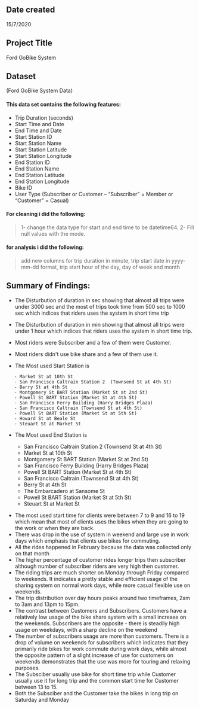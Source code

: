 ## Date created
15/7/2020

## Project Title
Ford GoBike System 

## Dataset

(Ford GoBike System Data)
#### This data set contains the following features:
>   
   - Trip Duration (seconds)
   - Start Time and Date
   - End Time and Date
   - Start Station ID
   - Start Station Name
   - Start Station Latitude
   - Start Station Longitude
   - End Station ID
   - End Station Name
   - End Station Latitude
   - End Station Longitude
   - Bike ID
   - User Type (Subscriber or Customer – “Subscriber” = Member or “Customer” = Casual)

#### For cleaning i did the following:
> 1- change the data type for start and end time to be datetime64.
> 2- Fill null values with the mode.

#### for analysis i did the following:
> add new columns for trip duration in minute, trip start date in yyyy-mm-dd format, trip start hour of the day, day of week and month

## Summary of Findings:
>  
   - The Disturbution of duration in sec showing that almost all trips were under 3000 sec and the most of trips took time from 500 sec to 1000 sec which indices that riders uses the system in short time trip
   - The Disturbution of duration in min showing that almost all trips were under 1 hour which indices that riders uses the system in short time trip.
   - Most riders were Subscriber and a few of them were Customer.
   - Most riders didn't use bike share and a few of them use it.
   
   - The Most used Start Station is
   >   
       - Market St at 10th St                                   
       - San Francisco Caltrain Station 2  (Townsend St at 4th St)  
       - Berry St at 4th St                                          
       - Montgomery St BART Station (Market St at 2nd St)           
       - Powell St BART Station (Market St at 4th St)              
       - San Francisco Ferry Building (Harry Bridges Plaza)         
       - San Francisco Caltrain (Townsend St at 4th St)             
       - Powell St BART Station (Market St at 5th St)                 
       - Howard St at Beale St                                        
       - Steuart St at Market St
       
   - The Most used End Station is
      >   
       -  San Francisco Caltrain Station 2  (Townsend St at 4th St)                                   
       - Market St at 10th St 
       - Montgomery St BART Station (Market St at 2nd St)                                          
       - San Francisco Ferry Building (Harry Bridges Plaza)           
       - Powell St BART Station (Market St at 4th St)              
       - San Francisco Caltrain (Townsend St at 4th St)  
       - Berry St at 4th St               
       - The Embarcadero at Sansome St                  
       - Powell St BART Station (Market St at 5th St)                                 
       - Steuart St at Market St 
       
>       
   - The most used start time for clients were between 7 to 9 and 16 to 19 which mean that most of clients uses the bikes when they are going to the work or when they are back.
   - There was drop in the use of system in weekend and large use in work days which emphasis that clients use bikes for commuting.
   - All the rides happened in February because the data was collected only on that month
   - The higher percentage of customer rides longer trips then subscriber although number of subscriber riders are very high then customer.
   - The riding trips are much shorter on Monday through Friday compared to weekends. It indicates a pretty stable and efficient usage of the sharing system on normal work days, while more casual flexible use on weekends.
   - The trip distribution over day hours peaks around two timeframes, 2am to 3am and 13pm to 15pm.
   - The contrast between Customers and Subscribers. Customers have a relatively low usage of the bike share system with a small increase on the weekends. Subscribers are the opposite - there is steadily high usage on weekdays, with a sharp decline on the weekend
   - The number of subscribers usage are more than customers. There is a drop of volume on weekends for subscribers which indicates that they primarily ride bikes for work commute during work days, while almost the opposite pattern of a slight increase of use for customers on weekends demonstrates that the use was more for touring and relaxing purposes.
   - The Subsciber usually use bike for short time trip while Customer usually use it for long trip  and the common start time for Customer between 13 to 15.
   - Both the Subsciber and the Customer take the bikes in long trip on Saturday and Monday
   